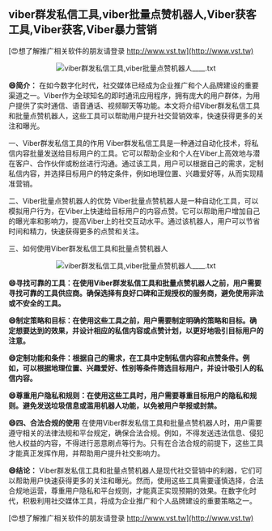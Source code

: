 ## **viber群发私信工具,viber批量点赞机器人,Viber获客工具,Viber获客,Viber暴力营销**

[😍想了解推广相关软件的朋友请登录 http://www.vst.tw](http://www.vst.tw)

 <center><img src="https://vst.tw/MP4/tuiguang/png/6.png" alt="viber群发私信工具,viber批量点赞机器人____.txt"></center>

**😄简介：**
在如今数字化时代，社交媒体已经成为企业推广和个人品牌建设的重要渠道之一。Viber作为全球知名的即时通讯应用程序，拥有庞大的用户群体，为用户提供了实时通信、语音通话、视频聊天等功能。本文将介绍Viber群发私信工具和批量点赞机器人，这些工具可以帮助用户提升社交营销效率，快速获得更多的关注和曝光。

一、Viber群发私信工具的作用
Viber群发私信工具是一种通过自动化技术，将私信内容批量发送给目标用户的工具。它可以帮助企业和个人在Viber上高效地与潜在客户、合作伙伴或粉丝进行沟通。通过该工具，用户可以根据自己的需求，定制私信内容，并选择目标用户的特定条件，例如地理位置、兴趣爱好等，从而实现精准营销。

二、Viber批量点赞机器人的优势
Viber批量点赞机器人是一种自动化工具，可以模拟用户行为，在Viber上快速给目标用户的内容点赞。它可以帮助用户增加自己的曝光率和影响力，提高Viber上的社交互动水平。通过该机器人，用户可以节省时间和精力，快速获得更多的点赞和关注。

三、如何使用Viber群发私信工具和批量点赞机器人

 <center><img src="https://vst.tw/MP4/tuiguang/png/4.png" alt="viber群发私信工具,viber批量点赞机器人____.txt"></center>

**😄寻找可靠的工具：在使用Viber群发私信工具和批量点赞机器人之前，用户需要寻找可靠的工具供应商。确保选择有良好口碑和正规授权的服务商，避免使用非法或不安全的工具。**

**😄制定策略和目标：在使用这些工具之前，用户需要制定明确的策略和目标。确定想要达到的效果，并设计相应的私信内容或点赞计划，以更好地吸引目标用户的注意。**

**😄定制功能和条件：根据自己的需求，在工具中定制私信内容和点赞条件。例如，可以根据地理位置、兴趣爱好、性别等条件筛选目标用户，并设计吸引人的私信内容。**

**😄尊重用户隐私和规则：在使用这些工具时，用户需要尊重目标用户的隐私和规则。避免发送垃圾信息或滥用机器人功能，以免被用户举报或封禁。**

**😄四、合法合规的使用**
在使用Viber群发私信工具和批量点赞机器人时，用户需要遵守相关的法律法规和平台规定，确保合法合规。例如，不得发送违法信息、侵犯他人权益的内容，不得进行恶意刷点等行为。只有在合法合规的前提下，这些工具才能真正发挥作用，并帮助用户提升社交影响力。

**😄结论：**
Viber群发私信工具和批量点赞机器人是现代社交营销中的利器，它们可以帮助用户快速获得更多的关注和曝光。然而，使用这些工具需要谨慎选择，合法合规地运营，尊重用户隐私和平台规则，才能真正实现预期的效果。在数字化时代，积极利用社交媒体工具，将成为企业推广和个人品牌建设的重要策略之一。

[😍想了解推广相关软件的朋友请登录 http://www.vst.tw](http://www.vst.tw)



